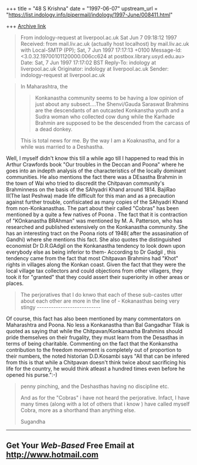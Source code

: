 +++
title = "48 S Krishna"
date = "1997-06-07"
upstream_url = "https://list.indology.info/pipermail/indology/1997-June/008411.html"

+++
[Archive link](https://list.indology.info/pipermail/indology/1997-June/008411.html)




>From indology-request at liverpool.ac.uk Sat Jun  7 09:18:12 1997
>Received: from mail.liv.ac.uk (actually host localhost) by 
mail.liv.ac.uk
>          with Local-SMTP (PP); Sat, 7 Jun 1997 17:17:13 +0100
>Message-Id: 
<3.0.32.19700101120000.006cc624 at postbox.library.usyd.edu.au>
>Date: Sat,  7 Jun 1997 17:17:02 BST
>Reply-To: indology at liverpool.ac.uk
>Originator: indology at liverpool.ac.uk
>Sender: indology-request at liverpool.ac.uk


>
>In Maharashtra, the 
>>Konkanastha community seems to be having a low opinion of just about 
any 
>>subsect....The Shenvi/Gauda Saraswat Brahmins are the descendants of 
an 
>>outcasted Konkanstha youth and a Sudra woman who collected cow dung 
>>while the Karhade Brahmin are supposed to be the descended from the 
>>carcass of a dead donkey.
>
>This is total news for me. By the way I am a Koaknastha, and for a 
while
>was married to a Deshastha. 


 Well, I myself didn't know this till a while ago till I happened
to read this in Arthur Crawfords book "Our troubles in the Deccan
and Poona" where he goes into an indepth analysis of the characteristics 
of the locally dominant communities.  He also mentions the fact there 
was a DEsastha Brahmin in the town of Wai who tried to
discredit the Chitpavan community's Brahminness on the basis
of the SAhyadri Khand around 1814. BajiRao II(The last Peshwa)
made life difficult for this man and as a precaution against
further trouble, confisicated as many copies of the SAhyadri
Khand from non-Konkanasthas.
                                  The part about their called
"Cobras" has been mentioned by a quite a few natives of Poona
. The fact that it is contraction of "KOnkanastha BRAhman" 
was mentioned by M. A. Patterson, who has researched  and published
 extensively on the Konkanastha community. She has an interesting
tract on the Poona riots of 1948( after the assasination of Gandhi)
where she mentions this fact. She also quotes the distinguished
economist Dr D.R.GAdgil on the Konkanastha tendency to look down
upon everybody else as being inferior to them- According to Dr Gadgil
, this tendency came from the fact that most Chitpavan Brahmins had
"Khot" rights in villages along the Konkan coast. Given the fact
that they were the local village tax collectors and could objections
from other villagers, they took it for "granted" that they could
assert their superiority in other areas or places.

>
>The perjoratives that I do knwo that each of these sub-castes utter 
about
>each other are more in the line of - Kokanasthas being very stingy 
                                      ---------------------------

Of course, this fact has also been mentioned by many commentators
on Maharashtra and Poona. No less a Konkanastha than Bal Gangadhar
Tilak is quoted as saying that while the Chitpavan/Konkanastha
Brahmins should pride themselves on their frugality, they must learn
from the Desasthas in terms of being charitable. Commenting on the
fact that the Konkanstha contribution to the freedom movement is
completely out of proportion to their numbers, the noted historian
D.D.Kosambi says "All that can be infered from this is that while
a Chitpavan doesn't think twice about sacrificing his life for the 
country, he would think atleast a hundred times even before he opened
his purse.":-) 

>penny pinching, and the Deshasthas having no discipline etc.
>
>And as for the "Cobras" i have not heard the perjorative. Infact, I 
have
>many times (along with a lot of others that i know ) have called myself
>Cobra, more as a shorthand than anything else.
>
>Sugandha
>
>
>
>



---------------------------------------------------------
Get Your *Web-Based* Free Email at http://www.hotmail.com
---------------------------------------------------------




